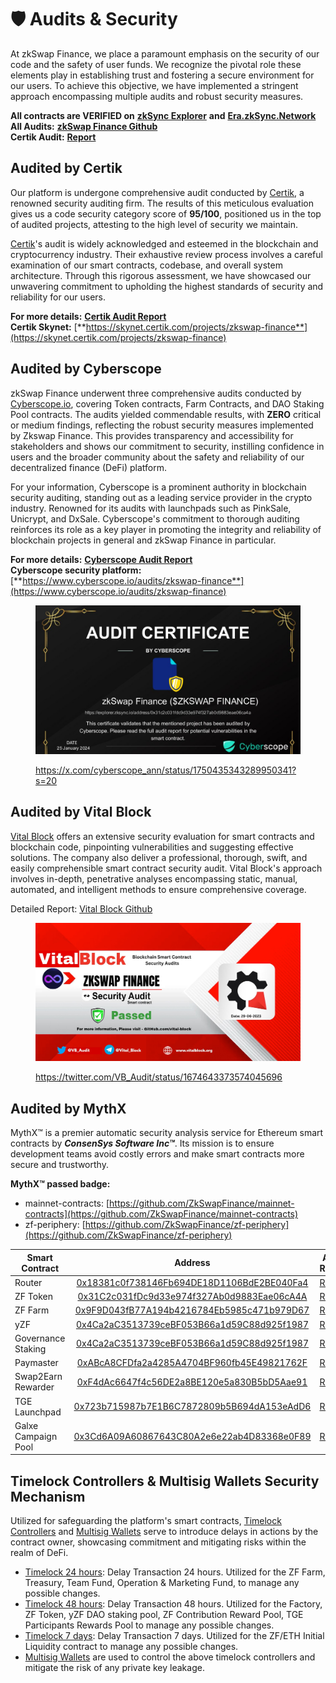 # 🛡 Audits & Security

At zkSwap Finance, we place a paramount emphasis on the security of our code and the safety of user funds. We recognize the pivotal role these elements play in establishing trust and fostering a secure environment for our users. To achieve this objective, we have implemented a stringent approach encompassing multiple audits and robust security measures.

**All contracts are VERIFIED on** [**zkSync Explorer**](smart-contracts.md) **and** [**Era.zkSync.Network**](https://era.zksync.network/)\
**All Audits:** [**zkSwap Finance Github**](https://github.com/ZkSwapFinance/Audit-Reports)\
**Certik Audit:** [**Report**](https://github.com/ZkSwapFinance/Audit-Reports/blob/main/0\_\[Certik]\_zkSwap\_Finance\_Audit\_Report.pdf)

## Audited by Certik

Our platform is undergone comprehensive audit conducted by [Certik](https://www.certik.com/), a renowned security auditing firm. The results of this meticulous evaluation gives us a code security category score of **95/100**, positioned us in the top of audited projects, attesting to the high level of security we maintain.

[Certik](https://www.certik.com/)'s audit is widely acknowledged and esteemed in the blockchain and cryptocurrency industry. Their exhaustive review process involves a careful examination of our smart contracts, codebase, and overall system architecture. Through this rigorous assessment, we have showcased our unwavering commitment to upholding the highest standards of security and reliability for our users.

**For more details:** [**Certik Audit Report**](https://github.com/ZkSwapFinance/Audit-Reports/blob/main/0\_\[Certik]\_zkSwap\_Finance\_Audit\_Report.pdf)\
**Certik Skynet:** [**https://skynet.certik.com/projects/zkswap-finance**](https://skynet.certik.com/projects/zkswap-finance)

## Audited by Cyberscope

zkSwap Finance underwent three comprehensive audits conducted by [Cyberscope.io](https://www.cyberscope.io/audits/zkswap-finance), covering Token contracts, Farm Contracts, and DAO Staking Pool contracts. The audits yielded commendable results, with **ZERO** critical or medium findings, reflecting the robust security measures implemented by Zkswap Finance. This provides transparency and accessibility for stakeholders and shows our commitment to security, instilling confidence in users and the broader community about the safety and reliability of our decentralized finance (DeFi) platform.

For your information, Cyberscope is a prominent authority in blockchain security auditing, standing out as a leading service provider in the crypto industry. Renowned for its audits with launchpads such as PinkSale, Unicrypt, and DxSale. Cyberscope's commitment to thorough auditing reinforces its role as a key player in promoting the integrity and reliability of blockchain projects in general and zkSwap Finance in particular.

**For more details:** [**Cyberscope Audit Report**](https://github.com/cyberscope-io/audits/tree/main/zkswap-finance)\
**Cyberscope security platform:** [**https://www.cyberscope.io/audits/zkswap-finance**](https://www.cyberscope.io/audits/zkswap-finance)

<figure><img src="../.gitbook/assets/image.png" alt=""><figcaption><p><a href="https://x.com/cyberscope_ann/status/1750435343289950341?s=20">https://x.com/cyberscope_ann/status/1750435343289950341?s=20</a></p></figcaption></figure>

## Audited by Vital Block

[Vital Block](https://vitalblock.org/) offers an extensive security evaluation for smart contracts and blockchain code, pinpointing vulnerabilities and suggesting effective solutions. The company also deliver a professional, thorough, swift, and easily comprehensible smart contract security audit. Vital Block's approach involves in-depth, penetrative analyses encompassing static, manual, automated, and intelligent methods to ensure comprehensive coverage.

Detailed Report: [Vital Block Github](https://github.com/Vital-block/Smart-Contract-Audit/blob/main/ZKSWAP%20FINANCE%20AUDIT%20REPORT.pdf)

<figure><img src="../.gitbook/assets/image (42).png" alt="" width="563"><figcaption><p><a href="https://twitter.com/VB_Audit/status/1674643373574045696">https://twitter.com/VB_Audit/status/1674643373574045696</a></p></figcaption></figure>

## Audited by MythX

MythX™ is a premier automatic security analysis service for Ethereum smart contracts by _**ConsenSys Software Inc™**_. Its mission is to ensure development teams avoid costly errors and make smart contracts more secure and trustworthy.

**MythX™ passed badge:**&#x20;

* mainnet-contracts: [https://github.com/ZkSwapFinance/mainnet-contracts](https://github.com/ZkSwapFinance/mainnet-contracts)
* zf-periphery: [https://github.com/ZkSwapFinance/zf-periphery](https://github.com/ZkSwapFinance/zf-periphery)

| Smart Contract      |                                                                Address                                                               | Audit Report                                                                                                         |
| ------------------- | :----------------------------------------------------------------------------------------------------------------------------------: | -------------------------------------------------------------------------------------------------------------------- |
| Router              | [0x18381c0f738146Fb694DE18D1106BdE2BE040Fa4](https://explorer.zksync.io/address/0x18381c0f738146Fb694DE18D1106BdE2BE040Fa4#contract) | [Report](https://github.com/ZkSwapFinance/Audit-Reports/blob/main/2\_MythX\_DEX\_Full\_Report.pdf)                   |
| ZF Token            | [0x31C2c031fDc9d33e974f327Ab0d9883Eae06cA4A](https://explorer.zksync.io/address/0x31C2c031fDc9d33e974f327Ab0d9883Eae06cA4A#contract) | [Report](https://github.com/ZkSwapFinance/Audit-Reports/blob/main/4\_MythX\_Token\_Full\_Report.pdf)                 |
| ZF Farm             | [0x9F9D043fB77A194b4216784Eb5985c471b979D67](https://explorer.zksync.io/address/0x9F9D043fB77A194b4216784Eb5985c471b979D67#contract) | [Report](https://github.com/ZkSwapFinance/Audit-Reports/blob/main/5\_MythX\_Farm\_Full\_Report.pdf)                  |
| yZF                 | [0x4Ca2aC3513739ceBF053B66a1d59C88d925f1987](https://explorer.zksync.io/address/0x4Ca2aC3513739ceBF053B66a1d59C88d925f1987#contract) | [Report](https://github.com/ZkSwapFinance/Audit-Reports/blob/main/7\_MythX\_yZFToken\_Full\_Report.pdf)              |
| Governance Staking  | [0x4Ca2aC3513739ceBF053B66a1d59C88d925f1987](https://explorer.zksync.io/address/0x4Ca2aC3513739ceBF053B66a1d59C88d925f1987#contract) | [Report](https://github.com/ZkSwapFinance/Audit-Reports/blob/main/8\_MythX\_ZFGovernanceStaking\_Full\_Report.pdf)   |
| Paymaster           | [0xABcA8CFDfa2a4285A4704BF960fb45E49821762F](https://explorer.zksync.io/address/0xABcA8CFDfa2a4285A4704BF960fb45E49821762F#contract) | [Report](https://github.com/ZkSwapFinance/Audit-Reports/blob/main/10\_MythX\_ZFPaymaster\_Full\_Report.pdf)          |
| Swap2Earn Rewarder  | [0xF4dAc6647f4c56DE2a8BE120e5a830B5bD5Aae91](https://explorer.zksync.io/address/0xF4dAc6647f4c56DE2a8BE120e5a830B5bD5Aae91#contract) | [Report](https://github.com/ZkSwapFinance/Audit-Reports/blob/main/9\_MythX\_ZFSwap2EarnRewarder\_Full\_Report.pdf)   |
| TGE Launchpad       | [0x723b715987b7E1B6C7872809b5B694dA153eAdD6](https://explorer.zksync.io/address/0x723b715987b7E1B6C7872809b5B694dA153eAdD6#contract) | [Report](https://github.com/ZkSwapFinance/Audit-Reports/blob/main/4\_MythX\_Token\_Full\_Report.pdf)                 |
| Galxe Campaign Pool | [0x3Cd6A09A60867643C80A2e6e22ab4D83368e0F89](https://explorer.zksync.io/address/0x3Cd6A09A60867643C80A2e6e22ab4D83368e0F89#contract) | [Report](https://github.com/ZkSwapFinance/Audit-Reports/blob/main/6\_MythX\_Galxe\_Campaign\_Pool\_Full\_Report.pdf) |

## Timelock Controllers & Multisig Wallets Security Mechanism

Utilized for safeguarding the platform's smart contracts, [Timelock Controllers](https://docs.zkswap.finance/contracts-and-audits/smart-contracts) and [Multisig Wallets](https://docs.zkswap.finance/contracts-and-audits/multisig-wallets) serve to introduce delays in actions by the contract owner, showcasing commitment and mitigating risks within the realm of DeFi.

* [Timelock 24 hours](https://docs.zkswap.finance/contracts-and-audits/smart-contracts): Delay Transaction 24 hours. Utilized for the ZF Farm, Treasury, Team Fund, Operation & Marketing Fund, to manage any possible  changes.
* [Timelock 48 hours](https://docs.zkswap.finance/contracts-and-audits/smart-contracts): Delay Transaction 48 hours. Utilized for the Factory, ZF Token, yZF DAO staking pool, ZF Contribution Reward Pool, TGE Participants Rewards Pool to manage any possible changes.
* [Timelock 7 days](https://docs.zkswap.finance/contracts-and-audits/smart-contracts): Delay Transaction 7 days. Utilized for the ZF/ETH Initial Liquidity contract to manage any possible changes.
* [Multisig Wallets](https://docs.zkswap.finance/contracts-and-audits/multisig-wallets) are used to control the above timelock controllers and mitigate the risk of any private key leakage.
